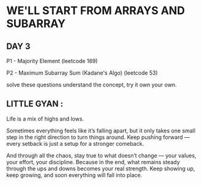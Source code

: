 # WE'LL START FROM ARRAYS AND SUBARRAY


## DAY 3

P1 - Majority Element (leetcode 169)

P2 - Maximum Subarray Sum (Kadane's Algo) (leetcode 53)

solve these questions understand the concept, try it own your own.

## LITTLE GYAN : 

Life is a mix of highs and lows. 

Sometimes everything feels like it’s falling apart, but it only takes one small step in the right direction to turn things around. Keep pushing forward — every setback is just a setup for a stronger comeback.

And through all the chaos, stay true to what doesn’t change — your values, your effort, your discipline. Because in the end, what remains steady through the ups and downs becomes your real strength. Keep showing up, keep growing, and soon everything will fall into place.
